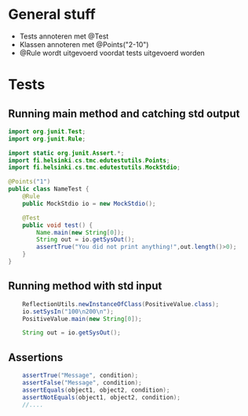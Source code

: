 # General stuff

- Tests annoteren met @Test
- Klassen annoteren met @Points("2-10")
- @Rule wordt uitgevoerd voordat tests uitgevoerd worden


# Tests

## Running main method and catching std output

```java
import org.junit.Test;
import org.junit.Rule;

import static org.junit.Assert.*;
import fi.helsinki.cs.tmc.edutestutils.Points;
import fi.helsinki.cs.tmc.edutestutils.MockStdio;

@Points("1")
public class NameTest {
    @Rule
    public MockStdio io = new MockStdio();

    @Test
    public void test() {
        Name.main(new String[0]);
        String out = io.getSysOut();
        assertTrue("You did not print anything!",out.length()>0);
    }
}
```

## Running method with std input

```java
    ReflectionUtils.newInstanceOfClass(PositiveValue.class);
    io.setSysIn("100\n200\n");
    PositiveValue.main(new String[0]);

    String out = io.getSysOut();
```

## Assertions

```java
    assertTrue("Message", condition);
    assertFalse("Message", condition);
    assertEquals(object1, object2, condition);
    assertNotEquals(object1, object2, condition);
    //....
```

